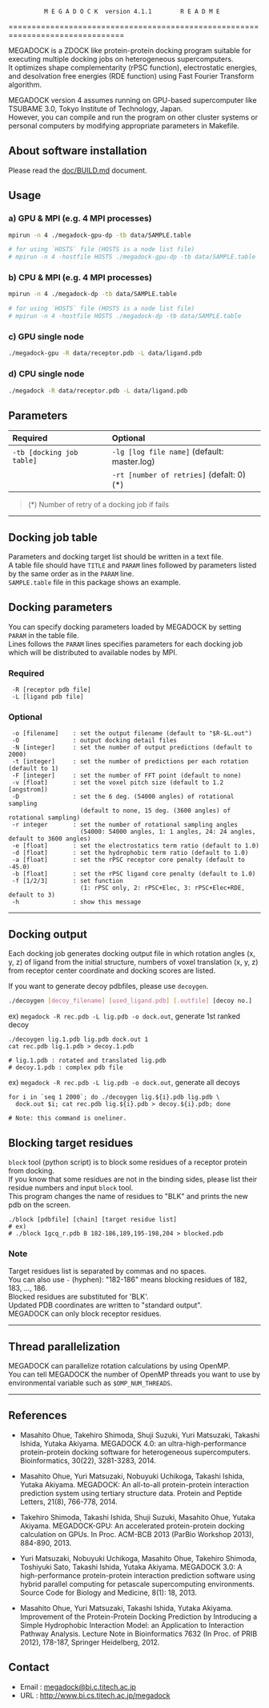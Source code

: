               M E G A D O C K  version 4.1.1        R E A D M E 
===============================================================================

MEGADOCK is a ZDOCK like protein-protein docking program suitable for executing multiple docking jobs on heterogeneous supercomputers.  
It optimizes shape complementarity (rPSC function), electrostatic energies, and desolvation free energies (RDE function) using Fast Fourier Transform algorithm.  

MEGADOCK version 4 assumes running on GPU-based supercomputer like TSUBAME 3.0, Tokyo Institute of Technology, Japan.  
However, you can compile and run the program on other cluster systems or personal computers by modifying appropriate parameters in Makefile.  

## About software installation

Please read the [doc/BUILD.md](./BUILD.md) document.

## Usage

### a) GPU & MPI (e.g. 4 MPI processes)
```sh
mpirun -n 4 ./megadock-gpu-dp -tb data/SAMPLE.table

# for using `HOSTS` file (HOSTS is a node list file)
# mpirun -n 4 -hostfile HOSTS ./megadock-gpu-dp -tb data/SAMPLE.table
```

### b) CPU & MPI (e.g. 4 MPI processes)
```sh
mpirun -n 4 ./megadock-dp -tb data/SAMPLE.table

# for using `HOSTS` file (HOSTS is a node list file)
# mpirun -n 4 -hostfile HOSTS ./megadock-dp -tb data/SAMPLE.table
```

### c) GPU single node
```sh
./megadock-gpu -R data/receptor.pdb -L data/ligand.pdb
```

### d) CPU single node
```sh
./megadock -R data/receptor.pdb -L data/ligand.pdb
```



## Parameters

| Required                     | Optional                                    |
| :----------------------------| :-------------------------------------------|
| `-tb [docking job table] `   | `-lg [log file name]` (default: master.log) |
|                              | `-rt [number of retries]` (defalt: 0) (*)   |

> (*) Number of retry of a docking job if fails


----


## Docking job table

Parameters and docking target list should be written in a text file.  
A table file should have `TITLE` and `PARAM` lines followed by parameters listed by the same order as in the `PARAM` line.  
`SAMPLE.table` file in this package shows an example.



## Docking parameters

You can specify docking parameters loaded by MEGADOCK by setting `PARAM` in the table file.  
Lines follows the `PARAM` lines specifies parameters for each docking job which will be distributed to available nodes by MPI.

### Required
```
 -R [receptor pdb file]
 -L [ligand pdb file]
```

### Optional
```
 -o [filename]    : set the output filename (default to "$R-$L.out")
 -O               : output docking detail files
 -N [integer]     : set the number of output predictions (default to 2000)
 -t [integer]     : set the number of predictions per each rotation (default to 1)
 -F [integer]     : set the number of FFT point (default to none)
 -v [float]       : set the voxel pitch size (default to 1.2 [angstrom])
 -D               : set the 6 deg. (54000 angles) of rotational sampling
                    (default to none, 15 deg. (3600 angles) of rotational sampling)
 -r integer       : set the number of rotational sampling angles
                    (54000: 54000 angles, 1: 1 angles, 24: 24 angles, default to 3600 angles)
 -e [float]       : set the electrostatics term ratio (default to 1.0)
 -d [float]       : set the hydrophobic term ratio (default to 1.0)
 -a [float]       : set the rPSC receptor core penalty (default to -45.0)
 -b [float]       : set the rPSC ligand core penalty (default to 1.0)
 -f [1/2/3]       : set function
                    (1: rPSC only, 2: rPSC+Elec, 3: rPSC+Elec+RDE, default to 3)
 -h               : show this message
```


----


## Docking output

Each docking job generates docking output file in which rotation angles (x, y, z) of ligand from the initial structure, numbers of voxel translation (x, y, z) from receptor center coordinate and docking scores are listed.  

If you want to generate decoy pdbfiles, please use `decoygen`. 
```sh
./decoygen [decoy_filename] [used_ligand.pdb] [.outfile] [decoy no.]
```

ex) `megadock -R rec.pdb -L lig.pdb -o dock.out`, generate 1st ranked decoy
```
./decoygen lig.1.pdb lig.pdb dock.out 1
cat rec.pdb lig.1.pdb > decoy.1.pdb

# lig.1.pdb : rotated and translated lig.pdb
# decoy.1.pdb : complex pdb file
```

ex) `megadock -R rec.pdb -L lig.pdb -o dock.out`, generate all decoys
```
for i in `seq 1 2000`; do ./decoygen lig.${i}.pdb lig.pdb \
  dock.out $i; cat rec.pdb lig.${i}.pdb > decoy.${i}.pdb; done

# Note: this command is oneliner.
```



## Blocking target residues

`block` tool (python script) is to block some residues of a receptor protein from docking.  
If you know that some residues are not in the binding sides, please list their residue numbers and input `block` tool.  
This program changes the name of residues to "BLK" and prints the new pdb on the screen.

```
./block [pdbfile] [chain] [target residue list]
# ex)
# ./block 1gcq_r.pdb B 182-186,189,195-198,204 > blocked.pdb
```

### Note
Target residues list is separated by commas and no spaces.  
You can also use `-` (hyphen): "182-186" means blocking residues of 182, 183, ..., 186.  
Blocked residues are substituted for 'BLK'.  
Updated PDB coordinates are written to "standard output".  
MEGADOCK can only block receptor residues.


----


## Thread parallelization

MEGADOCK can parallelize rotation calculations by using OpenMP.  
You can tell MEGADOCK the number of OpenMP threads you want to use by environmental variable such as `$OMP_NUM_THREADS`.


----


## References

- Masahito Ohue, Takehiro Shimoda, Shuji Suzuki, Yuri Matsuzaki, Takashi Ishida, Yutaka Akiyama. MEGADOCK 4.0: an ultra-high-performance protein-protein docking software for heterogeneous supercomputers. Bioinformatics, 30(22), 3281-3283, 2014.

- Masahito Ohue, Yuri Matsuzaki, Nobuyuki Uchikoga, Takashi Ishida, Yutaka Akiyama. MEGADOCK: An all-to-all protein-protein interaction prediction system using tertiary structure data. Protein and Peptide Letters, 21(8), 766-778, 2014.

- Takehiro Shimoda, Takashi Ishida, Shuji Suzuki, Masahito Ohue, Yutaka Akiyama. MEGADOCK-GPU: An accelerated protein-protein docking calculation on GPUs. In Proc. ACM-BCB 2013 (ParBio Workshop 2013), 884-890, 2013.
 
- Yuri Matsuzaki, Nobuyuki Uchikoga, Masahito Ohue, Takehiro Shimoda, Toshiyuki Sato, Takashi Ishida, Yutaka Akiyama. MEGADOCK 3.0: A high-performance protein-protein interaction prediction software using hybrid parallel computing for petascale supercomputing environments. Source Code for Biology and Medicine, 8(1): 18, 2013.

- Masahito Ohue, Yuri Matsuzaki, Takashi Ishida, Yutaka Akiyama. Improvement of the Protein-Protein Docking Prediction by Introducing a Simple Hydrophobic Interaction Model: an Application to Interaction Pathway Analysis. Lecture Note in Bioinformatics 7632 (In Proc. of PRIB 2012), 178-187, Springer Heidelberg, 2012.


## Contact

- Email : megadock@bi.c.titech.ac.jp
- URL : http://www.bi.cs.titech.ac.jp/megadock
